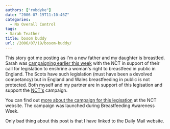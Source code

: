 ```yaml
---
authors: ["robdyke"]
date: "2006-07-19T11:10:46Z"
categories:
  - No Overall Control
tags:
- Sarah Teather
title: bosom buddy
url: /2006/07/19/bosom-buddy/
---
```

This story got me posting as I'm a new father and my daughter is breastfed. Sarah was [campaigning earlier this week](http://www.dailymail.co.uk/pages/live/articles/health/healthmain.html?in_article_id=396288&#38;in_page_id=1774) with the NCT in support of their call for legislation to enshrine a woman's right to breastfeed in public in England. The Scots have such legislation (must have been a devolved competancy) but in England and Wales breastfeeding in public is not protected. Both myself and my partner are in support of this legisation and support the [NCT's](http://www.nct.org.uk/) campaign.

You can find out [more about the campaign for this legisation](http://www.nct.org.uk/media/pressrelease?prid=63) at the NCT website. The campaign was launched during Breastfeeding Awareness Week.

Only bad thing about this post is that I have linked to the Daily Mail website.